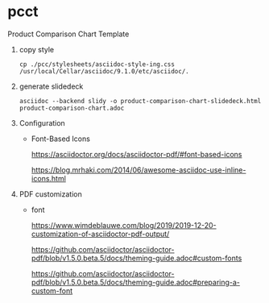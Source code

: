 # pcct
Product Comparison Chart Template

1. copy style

    `cp ./pcc/stylesheets/asciidoc-style-ing.css /usr/local/Cellar/asciidoc/9.1.0/etc/asciidoc/.`

2. generate slidedeck

    `asciidoc --backend slidy -o product-comparison-chart-slidedeck.html product-comparison-chart.adoc`
   
3. Configuration

    - Font-Based Icons
    
        https://asciidoctor.org/docs/asciidoctor-pdf/#font-based-icons

        https://blog.mrhaki.com/2014/06/awesome-asciidoc-use-inline-icons.html

4. PDF customization

   - font 
   
      https://www.wimdeblauwe.com/blog/2019/2019-12-20-customization-of-asciidoctor-pdf-output/

      https://github.com/asciidoctor/asciidoctor-pdf/blob/v1.5.0.beta.5/docs/theming-guide.adoc#custom-fonts

      https://github.com/asciidoctor/asciidoctor-pdf/blob/v1.5.0.beta.5/docs/theming-guide.adoc#preparing-a-custom-font